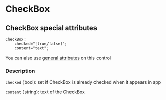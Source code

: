 # CheckBox

## CheckBox special attributes
    CheckBox:
	    checked="[true/false]";
	    content="text";

You can also use [general attributes](https://github.com/d3m0n-project/d3m0n_os/blob/main/rootfs/usr/share/d3m0n/documentation/GeneralAttributes.md) on this control

### Description
`checked` (bool): set if CheckBox is already checked when it appears in app

`content` (string): text of the CheckBox
